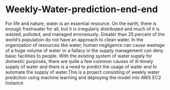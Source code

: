 # Weekly-Water-prediction-end-end
For life and nature, water is an essential resource. On the earth, there is enough freshwater for
all, but it is irregularly distributed and much of it is wasted, polluted, and managed erroneously.
Greater than 25 percent of the world’s population do not have an approach to clean water. In
the organization of resources like water, human negligence can cause wastage of a huge volume
of water or a fallacy in the supply management can deny basic facilities to people. With the
existing system of water supply for domestic purposes, there are quite a few common causes of
ill-timely supply of water and there is a need to predict the usage of water and to automate the
supply of water.This is a project consisting of weekly water prediction using machine learning and deploying the model into AWS EC2 instance
